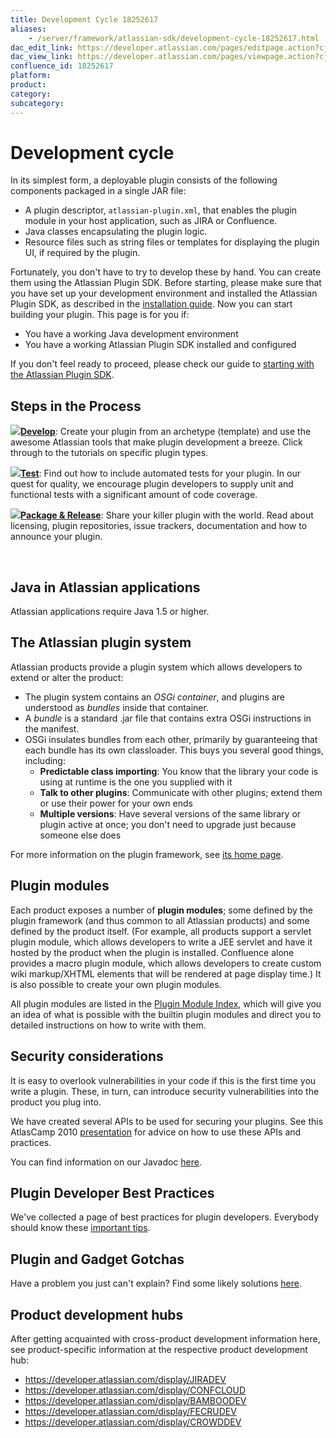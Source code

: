 ```yaml
---
title: Development Cycle 18252617
aliases:
    - /server/framework/atlassian-sdk/development-cycle-18252617.html
dac_edit_link: https://developer.atlassian.com/pages/editpage.action?cjm=wozere&pageId=18252617
dac_view_link: https://developer.atlassian.com/pages/viewpage.action?cjm=wozere&pageId=18252617
confluence_id: 18252617
platform:
product:
category:
subcategory:
---
```

# Development cycle

In its simplest form, a deployable plugin consists of the following components packaged in a single JAR file:

-   A plugin descriptor, `atlassian-plugin.xml`, that enables the plugin module in your host application, such as JIRA or Confluence.
-   Java classes encapsulating the plugin logic.
-   Resource files such as string files or templates for displaying the plugin UI, if required by the plugin.

Fortunately, you don't have to try to develop these by hand. You can create them using the Atlassian Plugin SDK. Before starting, please make sure that you have set up your development environment and installed the Atlassian Plugin SDK, as described in the [installation guide](/server/framework/atlassian-sdk/set-up-the-atlassian-plugin-sdk-and-build-a-project-2818660.html). Now you can start building your plugin. This page is for you if:

-   You have a working Java development environment
-   You have a working Atlassian Plugin SDK installed and configured

If you don't feel ready to proceed, please check our guide to [starting with the Atlassian Plugin SDK](/server/framework/atlassian-sdk/set-up-the-atlassian-plugin-sdk-and-build-a-project-2818660.html).

## Steps in the Process

**[![](/server/framework/atlassian-sdk/images/1.png)](/server/framework/atlassian-sdk/set-up-the-atlassian-plugin-sdk-and-build-a-project-2818660.html)[Develop](/server/framework/atlassian-sdk/set-up-the-atlassian-plugin-sdk-and-build-a-project-2818660.html)**: Create your plugin from an archetype (template) and use the awesome Atlassian tools that make plugin development a breeze. Click through to the tutorials on specific plugin types.

![](/server/framework/atlassian-sdk/images/2.png)**[Test](https://developer.atlassian.com/pages/viewpage.action?pageId=2818653)**: Find out how to include automated tests for your plugin. In our quest for quality, we encourage plugin developers to supply unit and functional tests with a significant amount of code coverage.

![](/server/framework/atlassian-sdk/images/3.png)**[Package & Release](/server/framework/atlassian-sdk/packaging-and-releasing-your-plugin-2818640.html)**: Share your killer plugin with the world. Read about licensing, plugin repositories, issue trackers, documentation and how to announce your plugin.

 

## Java in Atlassian applications

Atlassian applications require Java 1.5 or higher.

## The Atlassian plugin system

Atlassian products provide a plugin system which allows developers to extend or alter the product:

-   The plugin system contains an *OSGi container*, and plugins are understood as *bundles* inside that container.
-   A *bundle* is a standard .jar file that contains extra OSGi instructions in the manifest.
-   OSGi insulates bundles from each other, primarily by guaranteeing that each bundle has its own classloader. This buys you several good things, including:
    -   **Predictable class importing**: You know that the library your code is using at runtime is the one you supplied with it
    -   **Talk to other plugins**: Communicate with other plugins; extend them or use their power for your own ends
    -   **Multiple versions**: Have several versions of the same library or plugin active at once; you don't need to upgrade just because someone else does

For more information on the plugin framework, see [its home page](/server/framework/atlassian-sdk/plugin-framework-852107.html).

## Plugin modules

Each product exposes a number of **plugin modules**; some defined by the plugin framework (and thus common to all Atlassian products) and some defined by the product itself. (For example, all products support a servlet plugin module, which allows developers to write a JEE servlet and have it hosted by the product when the plugin is installed. Confluence alone provides a macro plugin module, which allows developers to create custom wiki markup/XHTML elements that will be rendered at page display time.) It is also possible to create your own plugin modules.

All plugin modules are listed in the [Plugin Module Index](/server/framework/atlassian-sdk/plugin-module-index-2818387.html), which will give you an idea of what is possible with the builtin plugin modules and direct you to detailed instructions on how to write with them.

## Security considerations

It is easy to overlook vulnerabilities in your code if this is the first time you write a plugin. These, in turn, can introduce security vulnerabilities into the product you plug into.

We have created several APIs to be used for securing your plugins. See this AtlasCamp 2010 <a href="http://confluence.atlassian.com/display/ATL/Securing+your+Plugin" class="external-link">presentation</a> for advice on how to use these APIs and practices.

You can find information on our Javadoc [here](/server/framework/atlassian-sdk/atlassian-javadoc-2818386.html).

## Plugin Developer Best Practices

We've collected a page of best practices for plugin developers. Everybody should know these [important tips](/server/framework/atlassian-sdk/best-practices-2818374.html).

## Plugin and Gadget Gotchas

Have a problem you just can't explain? Find some likely solutions [here](/server/framework/atlassian-sdk/troubleshooting-2818641.html).

## Product development hubs

After getting acquainted with cross-product development information here, see product-specific information at the respective product development hub:

-   <https://developer.atlassian.com/display/JIRADEV>
-   <https://developer.atlassian.com/display/CONFCLOUD>
-   <https://developer.atlassian.com/display/BAMBOODEV>
-   <https://developer.atlassian.com/display/FECRUDEV>
-   <https://developer.atlassian.com/display/CROWDDEV>

























